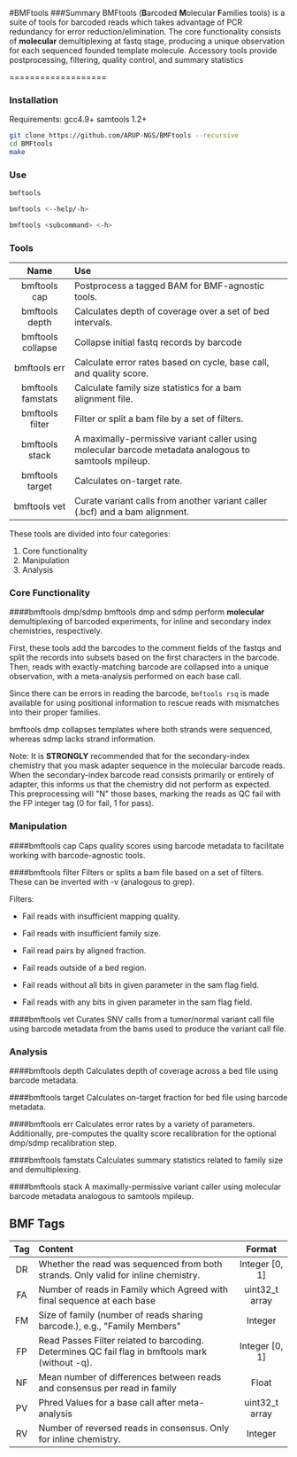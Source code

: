 #BMFtools
###Summary
BMFtools (**B**arcoded **M**olecular **F**amilies tools) is a suite of tools for barcoded reads which takes advantage of PCR redundancy for error reduction/elimination. The core functionality consists of **molecular** demultiplexing at fastq stage, producing a unique observation for each sequenced founded template molecule. Accessory tools provide postprocessing, filtering, quality control, and summary statistics

===================


### Installation

Requirements:
gcc4.9+
samtools 1.2+

```bash
git clone https://github.com/ARUP-NGS/BMFtools --recursive
cd BMFtools
make
```

### Use

```bash
bmftools
```

```bash
bmftools <--help/-h>
```

```bash
bmftools <subcommand> <-h>
```

### Tools

Name | Use |
:---:|:----|
bmftools cap| Postprocess a tagged BAM for BMF-agnostic tools.|
bmftools depth| Calculates depth of coverage over a set of bed intervals.|
bmftools collapse| Collapse initial fastq records by barcode|
bmftools err| Calculate error rates based on cycle, base call, and quality score.|
bmftools famstats| Calculate family size statistics for a bam alignment file.|
bmftools filter| Filter or split a bam file by a set of filters.|
bmftools stack| A maximally-permissive variant caller using molecular barcode metadata analogous to samtools mpileup.|
bmftools target| Calculates on-target rate.|
bmftools vet| Curate variant calls from another variant caller (.bcf) and a bam alignment.|

These tools are divided into four categories:
  1. Core functionality
  2. Manipulation
  3. Analysis

### Core Functionality

####bmftools dmp/sdmp
bmftools dmp and sdmp perform **molecular** demultiplexing of barcoded experiments, for inline and secondary index chemistries, respectively.

First, these tools add the barcodes to the comment fields of the fastqs and split the records into subsets based on the first characters in the barcode.
Then, reads with exactly-matching barcode are collapsed into a unique observation, with a meta-analysis performed on each base call.

Since there can be errors in reading the barcode,
`bmftools rsq` is made available for using positional information to rescue reads with mismatches into their proper families.

bmftools dmp collapses templates where both strands were sequenced, whereas sdmp lacks strand information.

Note: It is **STRONGLY** recommended that for the secondary-index chemistry that you mask adapter sequence in the molecular barcode reads.
When the secondary-index barcode read consists primarily or entirely of adapter, this informs us that the chemistry did not perform as expected.
This preprocessing will "N" those bases, marking the reads as QC fail with the FP integer tag (0 for fail, 1 for pass).

### Manipulation

####bmftools cap
Caps quality scores using barcode metadata to facilitate working with barcode-agnostic tools.

####bmftools filter
Filters or splits a bam file based on a set of filters. These can be inverted with -v (analogous to grep).

Filters:
  * Fail reads with insufficient mapping quality.

  * Fail reads with insufficient family size.

  * Fail read pairs by aligned fraction.

  * Fail reads outside of a bed region.

  * Fail reads without all bits in given parameter in the sam flag field.

  * Fail reads with any bits in given parameter in the sam flag field.

####bmftools vet
Curates SNV calls from a tumor/normal variant call file using barcode metadata from the bams used to produce the variant call file.

### Analysis

####bmftools depth
Calculates depth of coverage across a bed file using barcode metadata.

####bmftools target
Calculates on-target fraction for bed file using barcode metadata.

####bmftools err
Calculates error rates by a variety of parameters.
Additionally, pre-computes the quality score recalibration for the optional dmp/sdmp recalibration step.

####bmftools famstats
Calculates summary statistics related to family size and demultiplexing.

####bmftools stack
A maximally-permissive variant caller using molecular barcode metadata analogous to samtools mpileup.


## BMF Tags

Tag | Content | Format |
:----:|:-----|:-----:|
DR | Whether the read was sequenced from both strands. Only valid for inline chemistry. | Integer [0, 1] |
FA | Number of reads in Family which Agreed with final sequence at each base | uint32_t array |
FM | Size of family (number of reads sharing barcode.), e.g., "Family Members" | Integer |
FP | Read Passes Filter related to barcoding. Determines QC fail flag in bmftools mark (without -q).| Integer [0, 1]|
NF | Mean number of differences between reads and consensus per read in family | Float |
PV | Phred Values for a base call after meta-analysis | uint32_t array |
RV | Number of reversed reads in consensus. Only for inline chemistry. | Integer |
